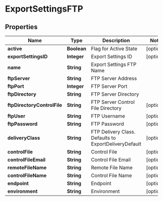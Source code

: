 
# ExportSettingsFTP

## Properties
Name | Type | Description | Notes
------------ | ------------- | ------------- | -------------
**active** | **Boolean** | Flag for Active State |  [optional]
**exportSettingsID** | **Integer** | Export Settings ID |  [optional]
**name** | **String** | Export Settings FTP Name | 
**ftpServer** | **String** | FTP Server Address | 
**ftpPort** | **Integer** | FTP Server Port | 
**ftpDirectory** | **String** | FTP Server Directory | 
**ftpDirectoryControlFile** | **String** | FTP Server Control File Directory |  [optional]
**ftpUser** | **String** | FTP Username |  [optional]
**ftpPassword** | **String** | FTP Password |  [optional]
**deliveryClass** | **String** | FTP Delivery Class. Defaults to ExportDeliveryDefault |  [optional]
**controlFile** | **String** | Control File |  [optional]
**controlFileEmail** | **String** | Control File Email |  [optional]
**remoteFileName** | **String** | Remote File Name |  [optional]
**controlFileName** | **String** | Control File Name |  [optional]
**endpoint** | **String** | Endpoint |  [optional]
**environment** | **String** | Environment |  [optional]



